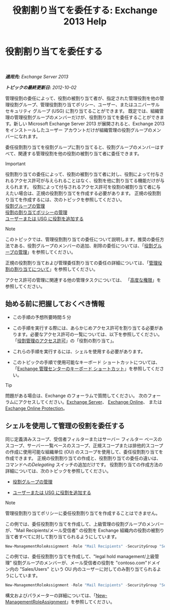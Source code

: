 ﻿---
title: '役割割り当てを委任する: Exchange 2013 Help'
TOCTitle: 役割割り当てを委任する
ms:assetid: ed2d00d9-90c9-49dc-ab8a-cd791569aeed
ms:mtpsurl: https://technet.microsoft.com/ja-jp/library/Dd351237(v=EXCHG.150)
ms:contentKeyID: 49896540
ms.date: 04/24/2018
mtps_version: v=EXCHG.150
ms.translationtype: HT
---

# 役割割り当てを委任する

 

_**適用先:** Exchange Server 2013_

_**トピックの最終更新日:** 2012-10-02_

管理役割の委任によって、役割の被割り当て者が、指定された管理役割を他の管理役割グループ、管理役割割り当てポリシー、ユーザー、またはユニバーサル セキュリティ グループ (USG) に割り当てることができます。 既定では、組織管理の管理役割グループのメンバーだけが、役割割り当てを委任することができます。新しい Microsoft Exchange Server 2013 が展開されると、Exchange 2013 をインストールしたユーザー アカウントだけが組織管理の役割グループのメンバーになれます。

委任役割割り当てを役割グループに割り当てると、役割グループのメンバーはすべて、関連する管理役割を他の役割の被割り当て者に委任できます。


> [!IMPORTANT]
> 役割割り当ての委任によって、役割の被割り当て者に対し、役割によって付与されるアクセス許可が与えられることはなく、役割を他に割り当てる機能だけが与えられます。 役割によって付与されるアクセス許可を役割の被割り当て者に与えたい場合は、正規の役割割り当てを作成する必要があります。 正規の役割割り当てを作成するには、次のトピックを参照してください。<BR><A href="manage-role-groups-exchange-2013-help.md">役割グループの管理</A><BR><A href="manage-role-assignment-policies-exchange-2013-help.md">役割の割り当てポリシーの管理</A><BR><A href="add-a-role-to-a-user-or-usg-exchange-2013-help.md">ユーザーまたは USG に役割を追加する</A>




> [!NOTE]
> このトピックでは、管理役割割り当ての委任について説明します。推奨の委任方法である、役割グループのメンバーの追加、削除の委任については、「<A href="manage-role-groups-exchange-2013-help.md">役割グループの管理</A>」を参照してください。



正規の役割割り当ておよび管理委任割り当ての委任の詳細については、「[管理役割の割り当てについて](understanding-management-role-assignments-exchange-2013-help.md)」を参照してください。

アクセス許可の管理に関連する他の管理タスクについては、 「[高度な権限](advanced-permissions-exchange-2013-help.md)」を参照してください。

## 始める前に把握しておくべき情報

  - この手順の予想所要時間:5 分

  - この手順を実行する際には、あらかじめアクセス許可を割り当てる必要があります。必要なアクセス許可の一覧については、以下を参照してください。「[役割管理のアクセス許可](role-management-permissions-exchange-2013-help.md)」の「役割の割り当て」。

  - これらの手順を実行するには、シェルを使用する必要があります。

  - このトピックの手順で使用可能なキーボード ショートカットについては、「[Exchange 管理センターのキーボード ショートカット](keyboard-shortcuts-in-the-exchange-admin-center-exchange-online-protection-help.md)」を参照してください。


> [!TIP]
> 問題がある場合は、Exchange のフォーラムで質問してください。 次のフォーラムにアクセスしてください。<A href="https://go.microsoft.com/fwlink/p/?linkid=60612">Exchange Server</A>、 <A href="https://go.microsoft.com/fwlink/p/?linkid=267542">Exchange Online</A>、 または <A href="https://go.microsoft.com/fwlink/p/?linkid=285351">Exchange Online Protection</A>。



## シェルを使用して管理の役割を委任する

同じ定義済みスコープ、受信者フィルターまたはサーバー フィルター べースのスコープ、サーバー一覧ベースのスコープ、正規スコープまたは排他的スコープの作成に使用可能な組織単位 (OU) のスコープを使用して、委任役割割り当てを作成できます。 正規の役割割り当ての作成と、役割割り当ての委任の違いは、コマンドへの*Delegating* スイッチの追加だけです。 役割割り当ての作成方法の詳細については、次のトピックを参照してください。

  - [役割グループの管理](manage-role-groups-exchange-2013-help.md)

  - [ユーザーまたは USG に役割を追加する](add-a-role-to-a-user-or-usg-exchange-2013-help.md)


> [!NOTE]
> 管理役割割り当てポリシーに委任役割割り当てを作成することはできません。



この例では、委任役割割り当てを作成して、上級管理の役割グループのメンバーが、"Mail Recipients/メール受信者" の役割を Exchange 組織内の役割の被割り当て者すべてに対して割り当てられるようにしています。

  ```powershell
  New-ManagementRoleAssignment -Role "Mail Recipients" -SecurityGroup "Senior Admins" -Name "Mail Recipients_Senior Admin - Delegate" -Delegating
  ```

この例では、委任役割割り当てを作成して、"legal hold management/上級管理" 役割グループのメンバーが、メール受信者の役割を "contoso.com"ドメイン内の "Sales/Users" という OU 内のユーザーに対してのみ割り当てられるようにしています。

  ```powershell
  New-ManagementRoleAssignment -Role "Mail Recipients" -SecurityGroup "Senior Admins" -Name "Mail Recipients_Senior Admins - Delegate" -RecipientOrganizationalUnitScope contoso.com/sales/users -Delegating
  ```

構文およびパラメーターの詳細については、「[New-ManagementRoleAssignment](https://technet.microsoft.com/ja-jp/library/dd335193\(v=exchg.150\))」を参照してください。

